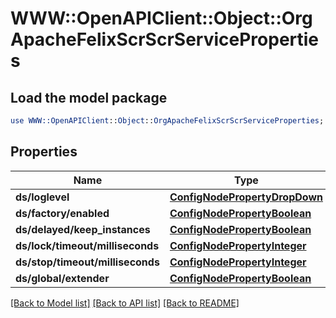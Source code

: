 # WWW::OpenAPIClient::Object::OrgApacheFelixScrScrServiceProperties

## Load the model package
```perl
use WWW::OpenAPIClient::Object::OrgApacheFelixScrScrServiceProperties;
```

## Properties
Name | Type | Description | Notes
------------ | ------------- | ------------- | -------------
**ds/loglevel** | [**ConfigNodePropertyDropDown**](ConfigNodePropertyDropDown.md) |  | [optional] 
**ds/factory/enabled** | [**ConfigNodePropertyBoolean**](ConfigNodePropertyBoolean.md) |  | [optional] 
**ds/delayed/keep_instances** | [**ConfigNodePropertyBoolean**](ConfigNodePropertyBoolean.md) |  | [optional] 
**ds/lock/timeout/milliseconds** | [**ConfigNodePropertyInteger**](ConfigNodePropertyInteger.md) |  | [optional] 
**ds/stop/timeout/milliseconds** | [**ConfigNodePropertyInteger**](ConfigNodePropertyInteger.md) |  | [optional] 
**ds/global/extender** | [**ConfigNodePropertyBoolean**](ConfigNodePropertyBoolean.md) |  | [optional] 

[[Back to Model list]](../README.md#documentation-for-models) [[Back to API list]](../README.md#documentation-for-api-endpoints) [[Back to README]](../README.md)


